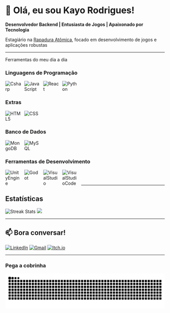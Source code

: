 # 👋 Olá, eu sou Kayo Rodrigues!

**Desenvolvedor Backend | Entusiasta de Jogos | Apaixonado por Tecnologia**

Estagiário na [Rapadura Atômica](https://github.com/rapaduraatomica), focado em desenvolvimento de jogos e aplicações robustas

---

Ferramentas do meu dia a dia

### Linguagens de Programação

<img 
align="left"
alt="Csharp"
title="Csharp"
width="50px"
style="padding-right: 10px"
src="https://cdn.jsdelivr.net/gh/devicons/devicon@latest/icons/csharp/csharp-original.svg" />

<img 
align="left"
alt="JavaScript"
title="JavaScript"
width="50px"
style="padding-right: 10px"
src="https://cdn.jsdelivr.net/gh/devicons/devicon@latest/icons/javascript/javascript-plain.svg"/>
          
<img 
align="left"
alt="React"
title="React"
width="50px"
style="padding-right: 10px"
src="https://cdn.jsdelivr.net/gh/devicons/devicon@latest/icons/react/react-original.svg"/> 

<img 
align="left"
alt="Python"
title="Python"
width="50px"
style="padding-right: 10px"
src="https://cdn.jsdelivr.net/gh/devicons/devicon@latest/icons/python/python-original.svg"/>

<br>
<br>

### Extras

<img 
align="left"
alt="HTML5"
title="HTML5"
width="50px"
style="padding-right: 10px"
src="https://cdn.jsdelivr.net/gh/devicons/devicon@latest/icons/html5/html5-original.svg"/>        

<img 
align="left"
alt="CSS"
title="CSS"
width="50px"
style="padding-right: 10px"
src="https://cdn.jsdelivr.net/gh/devicons/devicon@latest/icons/css3/css3-original.svg"/>

<br>
<br>

### Banco de Dados
<img 
align="left"
alt="MongoDB"
title="MongoDB"
width="50px"
style="padding-right: 10px"
src="https://cdn.jsdelivr.net/gh/devicons/devicon@latest/icons/mongodb/mongodb-original.svg"/> 

<img 
align="left"
alt="MySQL"
title="MySQL"
width="50px"
style="padding-right: 10px"
src="https://cdn.jsdelivr.net/gh/devicons/devicon@latest/icons/postgresql/postgresql-original.svg"/> 

<br>
<br>

### Ferramentas de Desenvolvimento

<img 
align="left"
alt="UnityEngine"
title="UnityEngine"
width="50px"
style="padding-right: 10px"
src="https://cdn.jsdelivr.net/gh/devicons/devicon@latest/icons/unity/unity-original.svg"/> 

<img 
align="left"
alt="Godot"
title="Godot"
width="50px"
style="padding-right: 10px"
src="https://cdn.jsdelivr.net/gh/devicons/devicon@latest/icons/godot/godot-original.svg"/> 

<img 
align="left"
alt="VisualStudio"
title="VisualStudio"
width="50px"
style="padding-right: 10px"
src="https://cdn.jsdelivr.net/gh/devicons/devicon@latest/icons/visualstudio/visualstudio-original.svg"/> 

<img 
align="left"
alt="VisualStudioCode"
title="VisualStudioCode"
width="50px"
style="padding-right: 10px"
src="https://cdn.jsdelivr.net/gh/devicons/devicon@latest/icons/vscode/vscode-original.svg"/> 

<br>
<br>

---

## Estatísticas 

<div align="left">
  <img src="https://github-readme-streak-stats.herokuapp.com/?user=KayoRodrigues1235&theme=radical" alt="Streak Stats"/>
  <img height="180em" src="https://github-readme-stats.vercel.app/api/top-langs/?username=KayoRodrigues1235&layout=compact&langs_count=7&theme=radical"/>
</div>

---

## 📫 Bora conversar!

[![LinkedIn](https://img.shields.io/badge/LinkedIn-0077B5?style=for-the-badge&logo=linkedin&logoColor=white)](https://www.linkedin.com/in/kayo-rodrigues-232a7633a) [![Gmail](https://img.shields.io/badge/Gmail-D14836?style=for-the-badge&logo=gmail&logoColor=white)](mailto:@gmail.com) [![Itch.io](https://img.shields.io/badge/Itch-%23FF0B34.svg?style=for-the-badge&logo=Itch.io&logoColor=white)](https://kayoviskdev.itch.io/)

---
### Pega a cobrinha 
<picture align="center">
  <source media="(prefers-color-scheme: dark)" srcset="https://raw.githubusercontent.com/KayoRodrigues1235/KayoRodrigues1235/output/github-contribution-grid-snake-dark.svg">
  <source media="(prefers-color-scheme: light)" srcset="https://raw.githubusercontent.com/KayoRodrigues1235/KayoRodrigues1235/output/github-contribution-grid-snake-dark.svg">
  <img align="center" alt="github contribution grid snake animation" src="https://raw.githubusercontent.com/KayoRodrigues1235/KayoRodrigues1235/output/github-contribution-grid-snake.svg">
</picture>
  
